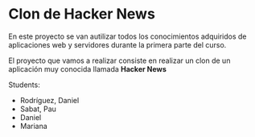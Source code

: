 <h1>Clon de Hacker News</h1>
<p>
En este proyecto se van  autilizar todos los conocimientos adquiridos de aplicaciones web y servidores durante la primera parte del curso.
</p>
<p>
El proyecto que vamos a realizar consiste en realizar un clon de un aplicación muy conocida llamada <b>Hacker News</b>
</p>
Students:

* Rodríguez, Daniel
* Sabat, Pau
* Daniel
* Mariana

